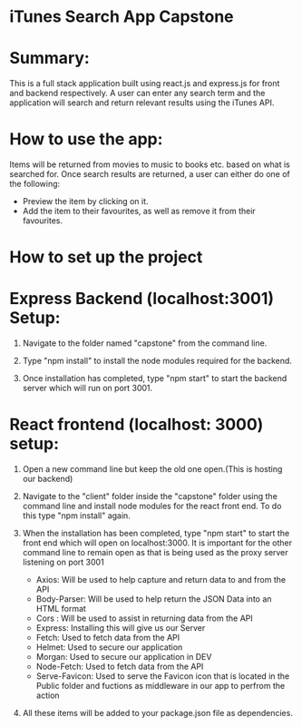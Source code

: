 # iTunes Search App Capstone



# Summary: 

This is a full stack application built using react.js and express.js for front and backend respectively. A user can enter any search term and 
the application will search and return relevant results using the iTunes API.

# How to use the app:

Items will be returned from movies to music to books etc. based on what is searched for.
Once search results are returned, a user can either do one of the following:

 - Preview the item by clicking on it.
 - Add the item to their favourites, as well as remove it from their favourites.

# How to set up the project
# Express Backend (localhost:3001) Setup: 


1. Navigate to the folder named "capstone" from the command line.

2. Type "npm install" to install the node modules required for the backend.

3. Once installation has completed, type "npm start" to start the backend server which will run on port 3001.


  # React frontend (localhost: 3000) setup:

1. Open a new command line but keep the old one open.(This is hosting our backend)

2. Navigate to the "client" folder inside the "capstone" folder using the command line and install node modules for the react front end.
To do this type "npm install" again.

3. When the installation has been completed, type "npm start" to start the front end which will open on localhost:3000.
It is important for the other command line to remain open as that is being used as the proxy server listening on port 3001

   - Axios: Will be used to help capture and return data to and from the API
   - Body-Parser: Will be used to help return the JSON Data into an HTML format
   - Cors : Will be used to assist in returning data from the API
   - Express: Installing this will give us our Server 
   - Fetch: Used to fetch data from the API
   - Helmet: Used to secure our application
   - Morgan: Used to secure our application in DEV
   - Node-Fetch: Used to fetch data from the API
   - Serve-Favicon: Used to serve the Favicon icon that is located in the Public folder and fuctions as middleware 
     in our app to perfrom the action

4. All these items will be added to your package.json file as dependencies.

			




